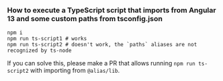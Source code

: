 ### How to execute a TypeScript script that imports from Angular 13 and some custom paths from tsconfig.json
                                 
```
npm i
npm run ts-script1 # works
npm run ts-script2 # doesn't work, the `paths` aliases are not recognized by ts-node
```

If you can solve this, please make a PR that allows running `npm run ts-script2` with importing from `@alias/lib`.  
